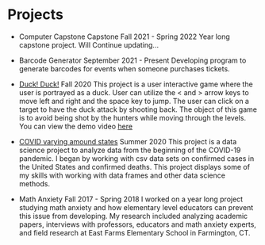 # Projects
- Computer Capstone Capstone Fall 2021 - Spring 2022 
  Year long capstone project. Will Continue updating...

- Barcode Generator September 2021 - Present
  Developing program to generate barcodes for events when someone purchases tickets.

- [Duck! Duck!](https://github.com/jaclynwilson1/Duck-Duck) Fall 2020
 This project is a user interactive game where the user is portrayed as a duck. User can utilize the < and > arrow keys to move left and right and the space key to jump. The user can click on a target to have the duck attack by shooting back. The object of this game is to avoid being shot by the hunters while moving through the levels.
 You can view the demo video [here](https://www.youtube.com/watch?v=HemGh0h-m_g)
 
- [COVID varying amound states](https://www.youtube.com/watch?v=HemGh0h-m_g) Summer 2020
  This project is a data science project to analyze data from the beginning of the COVID-19 pandemic. I began by working with csv data sets on confirmed cases in the United States and confirmed deaths. This project displays some of my skills with working with data frames and other data science methods.
  
- Math Anxiety Fall 2017 - Spring 2018
  I worked on a year long project studying math anxiety and how elementary level educators can prevent this issue from developing. My research included analyzing academic papers, interviews with professors, educators and math anxiety experts, and field research at East Farms Elementary School in Farmington, CT.
